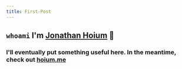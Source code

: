 ```yaml
---
title: First-Post
---
```


## `whoami` I'm [Jonathan Hoium][linkedin] 👋

### I'll eventually put something useful here. In the meantime, check out [hoium.me][website]

<!-- Sites -->

[website]: http://www.hoium.me
[linkedin]: https://www.linkedin.com/in/hoium/
